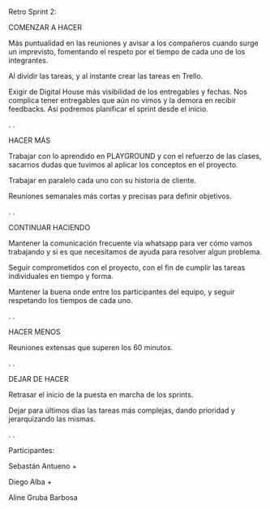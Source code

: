 Retro Sprint 2:

COMENZAR A HACER

Más puntualidad en las reuniones y avisar a los compañeros cuando surge un imprevisto, fomentando el respeto por el tiempo de cada uno de los integrantes.

Al dividir las tareas, y al instante crear las tareas en Trello.

Exigir de Digital House más visibilidad de los entregables y fechas. Nos complica tener entregables que aún no vimos y la demora en recibir feedbacks. Así podremos planificar el sprint desde el inicio.

. .

HACER MÁS

Trabajar con lo aprendido en PLAYGROUND y con el refuerzo de las clases, sacarnos dudas que tuvimos al aplicar los conceptos en el proyecto.

Trabajar en paralelo cada uno con su historia de cliente.

Reuniones semanales más cortas y precisas para definir objetivos.

. .

CONTINUAR HACIENDO

Mantener la comunicación frecuente vía whatsapp para ver cómo vamos trabajando y si es que necesitamos de ayuda para resolver algun problema.

Seguir comprometidos con el proyecto, con el fin de cumplir las tareas individuales en tiempo y forma.

Mantener la buena onde entre los participantes del equipo, y seguir respetando los tiempos de cada uno.

. .

HACER MENOS

Reuniones extensas que superen los 60 minutos.

. .

DEJAR DE HACER

Retrasar el inicio de la puesta en marcha de los sprints.

Dejar para últimos días las tareas más complejas, dando prioridad y jerarquizando las mismas.

. .

Participantes:

Sebastán Antueno +

Diego Alba +

Aline Gruba Barbosa